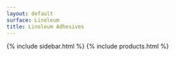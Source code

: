 ```yaml
---
layout: default
surface: Linoleum
title: Linoleum Adhesives
---
```

{% include sidebar.html %}
{% include products.html %}

